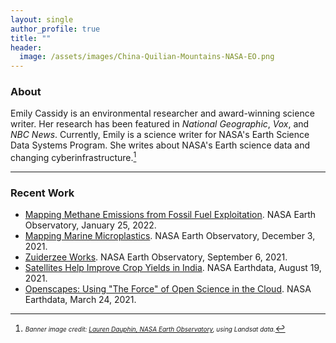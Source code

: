 ```yaml
---
layout: single
author_profile: true
title: ""
header:
  image: /assets/images/China-Quilian-Mountains-NASA-EO.png
---
```


### About
Emily Cassidy is an environmental researcher and award-winning science writer. Her research has been featured in _National Geographic_, _Vox_, and _NBC News_. 
Currently, Emily is a science writer for NASA's Earth Science Data Systems Program. She writes about NASA's Earth science data and changing cyberinfrastructure.[^*] 

---
### Recent Work 

- [Mapping Methane Emissions from Fossil Fuel Exploitation](https://earthobservatory.nasa.gov/images/149374/mapping-methane-emissions-from-fossil-fuel-exploitation). NASA Earth Observatory, January 25, 2022.
- [Mapping Marine Microplastics](https://earthobservatory.nasa.gov/images/149163/mapping-marine-microplastics). NASA Earth Observatory, December 3, 2021.
- [Zuiderzee Works](https://earthobservatory.nasa.gov/images/148799/zuiderzee-works). NASA Earth Observatory, September 6, 2021. 
- [Satellites Help Improve Crop Yields in India](https://earthdata.nasa.gov/learn/articles/crop-yields-india). NASA Earthdata, August 19, 2021.
- [Openscapes: Using "The Force" of Open Science in the Cloud](https://earthdata.nasa.gov/learn/articles/openscapes). NASA Earthdata, March 24, 2021.


[^*]: <font size="1"> <i>Banner image credit: [Lauren Dauphin, NASA Earth Observatory](https://earthobservatory.nasa.gov/images/148234/chinas-red-rocks-and-rainbow-ridges), using Landsat data.</i></font> 



[cims]: https://caos.cims.nyu.edu/
[nyu]: https://cims.nyu.edu/
[gfdi]: https://gfdi.fsu.edu/
[bits]: https://www.bits-pilani.ac.in/Goa/



